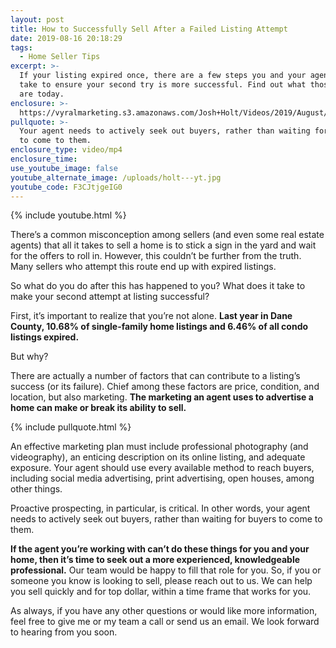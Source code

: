```yaml
---
layout: post
title: How to Successfully Sell After a Failed Listing Attempt
date: 2019-08-16 20:18:29
tags:
  - Home Seller Tips
excerpt: >-
  If your listing expired once, there are a few steps you and your agent must
  take to ensure your second try is more successful. Find out what those steps
  are today.
enclosure: >-
  https://vyralmarketing.s3.amazonaws.com/Josh+Holt/Videos/2019/August/How+to+Successfully+Sell+After+a+Failed+Listing+Attempt.mp4
pullquote: >-
  Your agent needs to actively seek out buyers, rather than waiting for buyers
  to come to them.
enclosure_type: video/mp4
enclosure_time:
use_youtube_image: false
youtube_alternate_image: /uploads/holt---yt.jpg
youtube_code: F3CJtjgeIG0
---
```


{% include youtube.html %}

There’s a common misconception among sellers (and even some real estate agents) that all it takes to sell a home is to stick a sign in the yard and wait for the offers to roll in. However, this couldn’t be further from the truth. Many sellers who attempt this route end up with expired listings.&nbsp;

So what do you do after this has happened to you? What does it take to make your second attempt at listing successful?

First, it’s important to realize that you’re not alone. **Last year in Dane County, 10.68% of single-family home listings and 6.46% of all condo listings expired.&nbsp;**

But why?

There are actually a number of factors that can contribute to a listing’s success (or its failure). Chief among these factors are price, condition, and location, but also marketing. **The marketing an agent uses to advertise a home can make or break its ability to sell.&nbsp;**

{% include pullquote.html %}

An effective marketing plan must include professional photography (and videography), an enticing description on its online listing, and adequate exposure. Your agent should use every available method to reach buyers, including social media advertising, print advertising, open houses, among other things.&nbsp;

Proactive prospecting, in particular, is critical. In other words, your agent needs to actively seek out buyers, rather than waiting for buyers to come to them.&nbsp;

**If the agent you’re working with can’t do these things for you and your home, then it’s time to seek out a more experienced, knowledgeable professional.** Our team would be happy to fill that role for you. So, if you or someone you know is looking to sell, please reach out to us. We can help you sell quickly and for top dollar, within a time frame that works for you.&nbsp;

As always, if you have any other questions or would like more information, feel free to give me or my team a call or send us an email. We look forward to hearing from you soon.